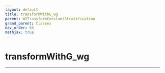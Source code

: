 ```yaml
---
layout: default
title: transformWithG_wg
parent: WVTransformConstantStratification
grand_parent: Classes
nav_order: 50
mathjax: true
---
```


#  transformWithG_wg




---

